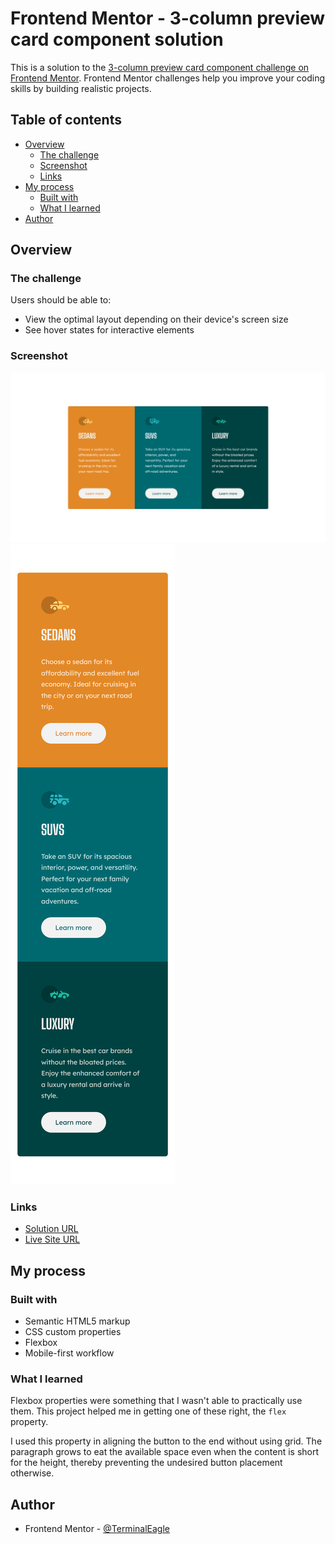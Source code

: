 # Frontend Mentor - 3-column preview card component solution

This is a solution to the [3-column preview card component challenge on Frontend Mentor](https://www.frontendmentor.io/challenges/3column-preview-card-component-pH92eAR2-). Frontend Mentor challenges help you improve your coding skills by building realistic projects.

## Table of contents

- [Overview](#overview)
  - [The challenge](#the-challenge)
  - [Screenshot](#screenshot)
  - [Links](#links)
- [My process](#my-process)
  - [Built with](#built-with)
  - [What I learned](#what-i-learned)
- [Author](#author)

## Overview

### The challenge

Users should be able to:

- View the optimal layout depending on their device's screen size
- See hover states for interactive elements

### Screenshot

![](./screenshot/desktop.png)
![](./screenshot/mobile.png)

### Links

- [Solution URL](https://github.com/TerminalEagle/FrontEndMentor-Challenges/tree/master/3-column-preview-card-component-main)
- [Live Site URL](https://whimsical-madeleine-57ade2.netlify.app/)

## My process

### Built with

- Semantic HTML5 markup
- CSS custom properties
- Flexbox
- Mobile-first workflow

### What I learned

Flexbox properties were something that I wasn't able to practically use them. This project helped me in getting one of these right, the `flex` property.

I used this property in aligning the button to the end without using grid.
The paragraph grows to eat the available space even when the content is short for the height, thereby preventing the undesired button placement otherwise.

## Author

- Frontend Mentor - [@TerminalEagle](https://www.frontendmentor.io/profile/TerminalEagle)
